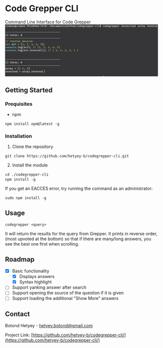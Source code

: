# Code Grepper CLI
Command Line Interface for Code Grepper 
![example screenshot](https://raw.githubusercontent.com/hetyey-b/codegrepper-cli/main/readme/screenshot_1.jpg)

## Getting Started

### Prequisites
* npm
```
npm install npm@latest -g
```

### Installation
1) Clone the repository
```
git clone https://github.com/hetyey-b/codegrepper-cli.git
```
2) Install the module
```
cd ./codegrepper-cli
npm install -g
```
If you get an EACCES error, try running the command as an administrator:
```
sudo npm install -g
```

## Usage
```
codegrepper <query>
```
It will return the results for the query from Grepper. It prints in reverse order, (most upvoted at the bottom) so that if there are many/long answers, you see the best one first when scrolling.

## Roadmap
- [x] Basic functionality
  - [x] Displays answers
  - [x] Syntax highlight
- [ ] Support yanking answer after search
- [ ] Support opening the source of the question if it is given 
- [ ] Support loading the additional "Show More" answers

## Contact
Botond Hetyey - hetyey.botond@gmail.com

Project Link: [https://github.com/hetyey-b/codegrepper-cli/](https://github.com/hetyey-b/codegrepper-cli/)

